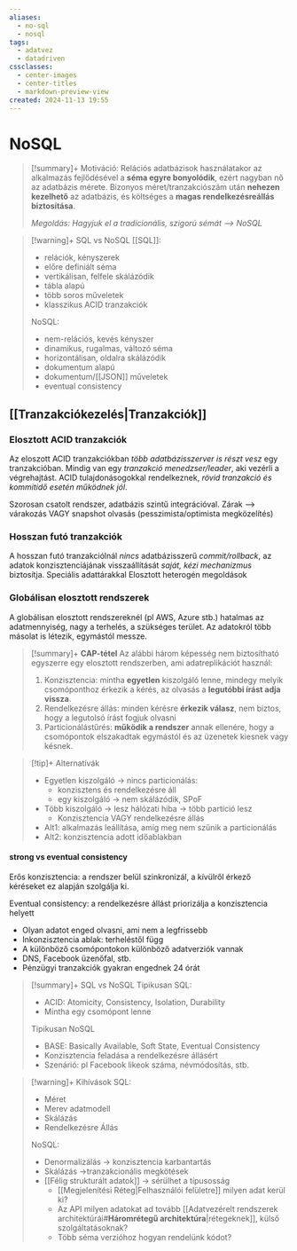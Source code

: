 ```yaml
---
aliases:
  - no-sql
  - nosql
tags:
  - adatvez
  - datadriven
cssclasses:
  - center-images
  - center-titles
  - markdown-preview-view
created: 2024-11-13 19:55
---
```


# NoSQL

>[!summary]+ Motiváció:
>Relációs adatbázisok használatakor az alkalmazás fejlődésével a **séma egyre bonyolódik**, ezért nagyban nő az adatbázis mérete.
>Bizonyos méret/tranzakciószám után **nehezen kezelhető** az adatbázis, és költséges a **magas rendelkezésreállás biztosítása**.
>
>*Megoldás: Hagyjuk el a tradicionális, szigorú sémát --> NoSQL*

>[!warning]+ SQL vs NoSQL
>[[SQL]]:
>- relációk, kényszerek
>- előre definiált séma
>- vertikálisan, felfele skálázódik
>- tábla alapú
>- több soros műveletek
>- klasszikus ACID tranzakciók
>
>NoSQL:
>- nem-relációs, kevés kényszer
>- dinamikus, rugalmas, változó séma
>- horizontálisan, oldalra skálázódik
>- dokumentum alapú
>- dokumentum/[[JSON]] műveletek
>- eventual consistency

## [[Tranzakciókezelés|Tranzakciók]]

### Elosztott ACID tranzakciók

Az eloszott ACID tranzakciókban *több adatbázisszerver is részt vesz* egy tranzakcióban. Mindig van egy *tranzakció menedzser/leader*, aki vezérli a végrehajtást. ACID tulajdonásogokkal rendelkeznek, *rövid tranzakció és kommitidő esetén működnek jól*.

Szorosan csatolt rendszer, adatbázis szintű integrációval.
Zárak --> várakozás VAGY snapshot olvasás (pesszimista/optimista megközelítés)


### Hosszan futó tranzakciók

A hosszan futó tranzakciólnál *nincs* adatbázisszerű *commit/rollback*, az adatok konzisztenciájának visszaállítását *saját, kézi mechanizmus* biztosítja. Speciális adattárakkal
Elosztott heterogén megoldások


### Globálisan elosztott rendszerek

A globálisan elosztott rendszereknél (pl AWS, Azure stb.) hatalmas az adatmennyiség, nagy a terhelés, a szükséges terület. Az adatokról több másolat is létezik, egymástól messze.

>[!summary]+ **CAP-tétel**
>Az alábbi három képesség nem biztosítható egyszerre egy elosztott rendszerben, ami adatreplikációt használ:
>
>1. Konzisztencia: mintha **egyetlen** kiszolgáló lenne, mindegy melyik csomóponthoz érkezik a kérés, az olvasás a **legutóbbi írást adja vissza**.
>2. Rendelkezésre állás: minden kérésre **érkezik válasz**, nem biztos, hogy a legutolsó írást fogjuk olvasni
>3. Particionálástűrés: **működik a rendszer** annak ellenére, hogy a csomópontok elszakadtak egymástól és az üzenetek kiesnek vagy késnek.

>[!tip]+ Alternatívák
>
>- Egyetlen kiszolgáló -> nincs particionálás:
>	- konzisztens és rendelkezésre áll
>	- egy kiszolgáló -> nem skálázódik, SPoF
>- Több kiszolgáló -> lesz hálózati hiba -> több partíció lesz
>	- Konzisztencia VAGY rendelkezésre állás
>- Alt1: alkalmazás leállítása, amíg meg nem szűnik a particionálás
>- Alt2: konzisztencia adott időablakban

#### strong vs eventual consistency

Erős konzisztencia: a rendszer belül szinkronizál, a kívülről érkező kéréseket ez alapján szolgálja ki.

Eventual consistency: a rendelkezésre állást priorizálja a konzisztencia helyett
- Olyan adatot enged olvasni, ami nem a legfrissebb
- Inkonzisztencia ablak: terheléstől függ
- A különböző csomópontokon különböző adatverziók vannak
- DNS, Facebook üzenőfal, stb.
- Pénzügyi tranzakciók gyakran engednek 24 órát

>[!summary]+ SQL vs NoSQL
>Tipikusan SQL:
>- ACID: Atomicity, Consistency, Isolation, Durability
>- Mintha egy csomópont lenne
>
>Tipikusan NoSQL
>- BASE: Basically Available, Soft State, Eventual Consistency
>- Konzisztencia feladása a rendelkezésre állásért
>- Szenárió: pl Facebook likeok száma, névmódosítás, stb.

>[!warning]+ Kihívások
>SQL:
>- Méret
>- Merev adatmodell
>- Skálázás
>- Rendelkezésre Állás
>
>NoSQL:
>- Denormalizálás -> konzisztencia karbantartás
>- Skálázás ->tranzakcionális megkötések
>- [[Félig strukturált adatok]] -> sérülhet a típusosság
>	- [[Megjelenítési Réteg|Felhasználói felületre]] milyen adat kerül ki?
>	- Az API milyen adatokat ad tovább [[Adatvezérelt rendszerek architektúrái#**Háromrétegű architektúra**|rétegeknek]], külső szolgáltatásoknak?
>	- Több séma verzióhoz hogyan rendelünk kódot?

